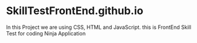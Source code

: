 # SkillTestFrontEnd.github.io
In this Project we are using CSS, HTML and JavaScript. this is FrontEnd Skill Test for coding Ninja Application 
